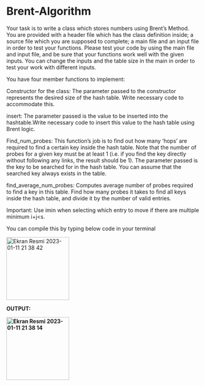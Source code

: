 # Brent-Algorithm
Your task is to write a class which stores numbers using Brent’s Method. You are provided with a header file which has the class definition inside; a source file which you are supposed to complete; a main file and an input file in order to test your functions. Please test your code by using the main file and input file, and be sure that your functions work well with the given inputs. You can change the inputs and the table size in the main in order to test your work with different inputs.

You have four member functions to implement:

Constructor for the class: The parameter passed to the constructor represents the desired size of the hash table. Write necessary code to accommodate this.

insert: The parameter passed is the value to be inserted into the hashtable.Write necessary code to insert this value to the hash table using Brent logic.

Find_num_probes: This function’s job is to find out how many ‘hops’ are required to find a certain key inside the hash table. Note that the number of probes for a given key must be at least 1 (i.e. if you find the key directly without following any links, the result should be 1). The parameter passed is the key to be searched for in the hash table. You can assume that the searched key always exists in the table.

find_average_num_probes: Computes average number of probes required to find a key in this table. Find how many probes it takes to find all keys inside the hash table, and divide it by the number of valid entries.

Important: Use imin when selecting which entry to move if there are multiple minimum i+j<s.

You can compile this by typing below code in your terminal

<img width="164" alt="Ekran Resmi 2023-01-11 21 38 42" src="https://user-images.githubusercontent.com/79373487/211914791-4f6acaaa-e31e-4c76-8f8c-b4f215ebe992.png">

<b>OUTPUT: 

<img width="164" alt="Ekran Resmi 2023-01-11 21 38 14" src="https://user-images.githubusercontent.com/79373487/211915043-5c94cd3b-4334-4d3b-bea8-903ea73c1ab5.png">
